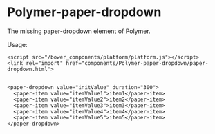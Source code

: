 Polymer-paper-dropdown
======================

The missing paper-dropdown element of Polymer.

Usage:

```
<script src="/bower_components/platform/platform.js"></script>
<link rel="import" href="components/Polymer-paper-dropdown/paper-dropdown.html">


<paper-dropdown value="initValue" duration="300">
  <paper-item value="itemValue1">item1</paper-item>
  <paper-item value="itemValue2">item2</paper-item>
  <paper-item value="itemValue3">item3</paper-item>
  <paper-item value="itemValue4">item4</paper-item>
  <paper-item value="itemValue5">item5</paper-item>
</paper-dropdown>
```
